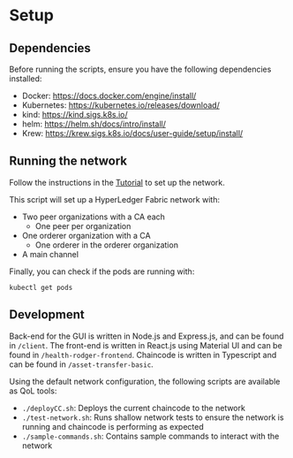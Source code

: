 # Setup

## Dependencies
Before running the scripts, ensure you have the following dependencies installed:
- Docker: https://docs.docker.com/engine/install/
- Kubernetes: https://kubernetes.io/releases/download/
- kind: https://kind.sigs.k8s.io/
- helm: https://helm.sh/docs/intro/install/
- Krew: https://krew.sigs.k8s.io/docs/user-guide/setup/install/

## Running the network

Follow the instructions in the [Tutorial](tutorial-ledger-queries.md) to set up the network.

This script will set up a HyperLedger Fabric network with:
- Two peer organizations with a CA each
  - One peer per organization
- One orderer organization with a CA
  - One orderer in the orderer organization
- A main channel

Finally, you can check if the pods are running with:
```
kubectl get pods
```

## Development

Back-end for the GUI is written in Node.js and Express.js, and can be found in ``/client``. 
The front-end is written in React.js using Material UI and can be found in ``/health-rodger-frontend``.
Chaincode is written in Typescript and can be found in ``/asset-transfer-basic``.

Using the default network configuration, the following scripts are available as QoL tools:

- `./deployCC.sh`: Deploys the current chaincode to the network
- `./test-network.sh`: Runs shallow network tests to ensure the network is running and chaincode is performing as expected
- `./sample-commands.sh`: Contains sample commands to interact with the network
